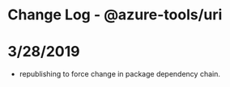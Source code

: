 # Change Log - @azure-tools/uri

# 3/28/2019
- republishing to force change in package dependency chain.
